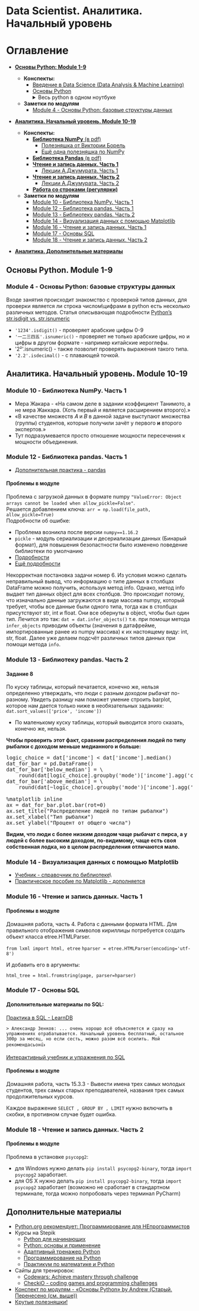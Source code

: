 # Data Scientist. Аналитика. Начальный уровень
# Оглавление
* [**Основы Python: Module 1-9**](#basic)
    * **Конспекты:**
      * [Введение в Data Science (Data Analysis & Machine Learning)](ipynb/intro/jun_anl_intro.ipynb)
      * [Основы Python](ipynb/python_basics)
          <details><summary>Весь python в одном ноутбуке</summary>
          [здесь все лекции в одном ноутбуке¹](ipynb/python_basics/Основы_Python.ipynb)
              <hr>
          ¹ **Внимание!** Ноутбук получился огромный по размеру и поэтому сильно тормозит при открытии. Поэтому был разбит на несколько тем.
          </details>
    * **Заметки по модулям**
      * [Module 4 - Основы Python: базовые структуры данных](#m4)

* [**Аналитика. Начальный уровень. Module 10-19**](#analytics)
    * **Конспекты:**
      * [**Библиотека NumPy** (в pdf)](ipynb/numpy/Библиотека_NumPy.pdf)
        * [Полезняшка от Виктории Борель](ipynb/numpy/size_ndim_shape.ipynb)
        * [Ещё одна полезняшка по NumPy](ipynb/numpy/Занятие_2._Numpy_-_Colaboratory.html)
      * [**Библиотека Pandas** (в pdf)](ipynb/pandas)
      * [**Чтение и запись данных. Часть 1**](ipynb/read_and_write_data1/jun_anl_read_data1.ipynb)
          * [Лекции А.Джумурата. Часть 1](ipynb/read_and_write_data1/jun_anl_read_data1_dzhu.ipynb)
      * [**Чтение и запись данных. Часть 2**](ipynb/read_and_write_data2/jun_anl_read_data2.ipynb)
          * [Лекции А.Джумурата. Часть 2](ipynb/read_and_write_data2/jun_anl_read_data2_dzhu.ipynb)
      * [**Работа со строками (регулярки)**](ipynb/regex_and_strings/jun_anl_string.ipynb)
    * **Заметки по модулям**
      * [Module 10 - Библиотека NumPy. Часть 1](#m10)
      * [Module 12 - Библиотека pandas. Часть 1](#m12)
      * [Module 13 - Библиотеку pandas. Часть 2](#m13)
      * [Module 14 - Визуализация данных с помощью Matplotlib](#m14)
      * [Module 16 - Чтение и запись данных. Часть 1](#m16)
      * [Module 17 - Основы SQL](#m17)
      * [Module 18 - Чтение и запись данных. Часть 2](#m18)
* [**Аналитика. Дополнительные материалы**](#extra)


## <a id='basic'></a>**Основы Python. Module 1-9**

### <a id='m4'></a>Module 4 - Основы Python: базовые структуры данных
Входе занятия происходит знакомство с проверкой типов данных, для проверки является ли строка числом\цифрами в python есть несколько различных методов. Статья описывающая подробности [Python’s str.isdigit vs. str.isnumeric](https://lerner.co.il/2019/02/17/pythons-str-isdigit-vs-str-isnumeric/)
  * `'1234'.isdigit()` - проверяет арабские цифры 0-9
  * `'一二三四五'.isnumeric()` - проверяет не только арабские цифры, но и цифры в другом формате - например китайские иероглефы.
  * '2²'.isnumeric() - также позволит проверять выражения такого типа.
  * `'2.2'.isdecimal()` - с плавающей точкой.

## <a id='analytics'></a>**Аналитика. Начальный уровень. Module 10-19**


### <a id='m10'></a>Module 10 - Библиотека NumPy. Часть 1
* Мера Жакара - «На самом деле в задании коэффициент Танимото, а не мера Жаккара. (Хоть первый и является расширением второго).»
* «В качестве множеств 𝐴 и 𝐵 в данной задаче выступают множества (группы) студентов, которые получили зачёт у первого **и** второго экспертов.»
* Тут подразумевается просто отношение мощности пересечения к мощности объединения.

### <a id='m12'></a>Module 12 - Библиотека pandas. Часть 1
* [Дополнительная практика - pandas](https://github.com/ajcr/100-pandas-puzzles/blob/master/100-pandas-puzzles.ipynb)

#### **Проблемы в модуле**
Проблема с загрузкой данных в формате numpy `"ValueError: Object arrays cannot be loaded when allow_pickle=False"`.  
Решается добавлением ключа: `arr = np.load(file_path, allow_pickle=True)`  
Подробности об ошибке:
* Проблема возникла после версии `numpy==1.16.2`
* `pickle` - модуль сериализации и десериализации данных (Бинарый формат), для повышения безопастности было изменено поведение библиотеки по умолчанию
* [Подробности](https://stackoverflow.com/questions/55824625/how-to-fix-object-arrays-cannot-be-loaded-when-allow-pickle-false-in-the-sketc)
* [Ещё подробности](https://github.com/tensorflow/tensorflow/commit/79a8d5cdad942b9853aa70b59441983b42a8aeb3#diff-b0a029ad68170f59173eb2f6660cd8e0)

Некорректная постановка задачи номер 6. Из условия можно сделать неправильный вывод, что информацию о типе данных в столбцах DataFrame можно получить, используя метод info. Однако, метод info выдает тип данных object для всех столбцов. Это происходит потому, что изначально данные загружаются в виде массива numpy, который требует, чтобы все данные были одного типа, тогда как в столбцах присутствуют str, int и float. Они все обернуты в object, чтобы был один тип. Лечится это так: `dat = dat.infer_objects()` т.е. при помощи метода `infer_objects` приводим объекты (значения в датафрейме, импортированные ранее из numpy массива) к их настоящему виду: int, str, float. Далее уже делаем подсчёт различных типов данных при помощи метода `info`.

### <a id='m13'></a>Module 13 - Библиотеку pandas. Часть 2

#### **Задание 8**

По куску таблицы, который печатается, конечно же, нельзя определенно утверждать, что люди с разным доходом рыбачат по-разному. Увидеть разницу нам поможет умение строить barplot, которое нам дается только ниже в необязательных заданиях: `dat.sort_values(['price', 'income'])`
* По маленькому куску таблицы, который выводится этого сказать, конечно же, нельзя.  
  
**Чтобы проверить этот факт, сравним распределения людей по типу рыбалки с доходом меньше медианного и больше:**
<pre>
logic_choice = dat['income'] < dat['income'].median()
dat_for_bar = pd.DataFrame()
dat_for_bar['below_median'] = \
    round(dat[logic_choice].groupby('mode')['income'].agg('count') / logic_choice.sum() * 100)
dat_for_bar['above_median'] = \
    round(dat[~logic_choice].groupby('mode')['income'].agg('count') / (~logic_choice).sum() * 100)

%matplotlib inline
ax = dat_for_bar.plot.bar(rot=0)
ax.set_title("Распределение людей по типам рыбалки")
ax.set_xlabel("Тип рыбалки")
ax.set_ylabel("Процент от общего числа")
</pre>
**Видим, что люди с более низким доходом чаще рыбачат с пирса, а у людей с более высоким доходом, по-видимому, чаще есть своя собственная лодка, но в целом распределения отличаются мало.**

### <a id='m14'></a>Module 14 - Визуализация данных с помощью Matplotlib
* [Учебник - справочник по библиотеке](https://pyprog.pro)\
* [Практическое пособие по Matplotlib - дополняется](https://github.com/koslayn/datascience/blob/master/Matplotlib.book.ipynb)

### <a id='m16'></a>Module 16 - Чтение и запись данных. Часть 1

#### **Проблемы в модуле**
Домашняя работа, часть 4. Работа с данными формата HTML.
Для правильного отображения символов кириллицы потребуется создать объект класса etree.HTMLParser.

`from lxml import html, etree`
`hparser = etree.HTMLParser(encoding='utf-8')`

И добавить его в аргументы:

`html_tree = html.fromstring(page, parser=hparser)`

### <a id='m17'></a>Module 17 - Основы SQL
#### **Дополнительные материалы по SQL:**
[Практика в SQL - LearnDB](https://learndb.ru/courses)  

    > Александр Зенков: ... очень хорошо всё объясняется и сразу на упражнениях отрабатывается. Начальный уровень бесплатный, остальное 300р за месяц, но если сесть, можно разом всё осилить. Мой рекомендасьон👍

[Интерактивный учебник и упражнения по SQL](http://sql-tutorial.ru/)

#### **Проблемы в модуле**
Домашняя работа, часть 15.3.3 - Вывести имена трех самых молодых студентов, трех самых старых преподавателей, названия трех самых продолжительных курсов.

Каждое выражение `SELECT , GROUP BY , LIMIT` нужно включить в скобки, в противном случае будет ошибка.

### <a id='m18'></a>Module 18 - Чтение и запись данных. Часть 2

#### **Проблемы в модуле**
Проблема в установке `psycopg2`: 
* для Windows нужно делать `pip install psycopg2-binary`, тогда `import psycopg2` заработает.
* для OS X нужно делать `pip install psycopg2-binary`, тогда `import psycopg2` заработает (возможно не сработает в стандартном терминале, тогда можно попробовать через терминал PyCharm)


## <a id='extra'></a>**Дополнительные материалы**
* [Python.org рекомендует: Программирование для НЕпрограммистов](https://m.habr.com/ru/company/skillfactory/blog/480898/)
* Курсы на Stepik
  * [Python для начинающих](https://stepik.org/course/58852/promo)
  * [Python: основы и применение](https://stepik.org/course/512/promo)
  * [Адаптивный тренажер Python](https://stepik.org/course/431/promo)
  * [Программирование на Python](https://stepik.org/course/67/promo)
  * [Практикум по математике и Python](https://stepik.org/course/3356/promo)
* Сайты для тренировок:
  * [Codewars: Achieve mastery through challenge](https://www.codewars.com/)
  * [CheckiO - coding games and programming challenges](https://checkio.org/)
* [Конспект по модулям - «Основы Python» by Andrew (Старый. Перенесено (см. выше))](ipynb/DS_01_analytics_basic_python.ipynb)
* [Крутые полезняшки!](ipynb/addons)

